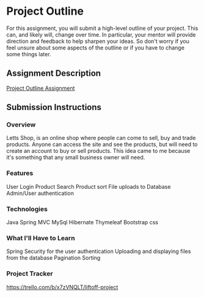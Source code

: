 # Project Outline
For this assignment, you will submit a high-level outline of your project. This can, and likely will, change over time. In particular, your mentor will provide direction and feedback to help sharpen your ideas. So don't worry if you feel unsure about some aspects of the outline or if you have to change some things later.

## Assignment Description
[Project Outline Assignment](https://education.launchcode.org/liftoff/modules/assignments/project-outline)

## Submission Instructions

### Overview
Letts Shop, is an online shop where people can come to sell, buy and trade products.  Anyone can access the site and see the products, but will need to create an account to buy or sell products.  This idea came to me because it's something that any small business owner will need.

### Features
User Login
Product Search
Product sort
File uploads to Database
Admin/User authentication

### Technologies
Java
Spring MVC
MySql
Hibernate
Thymeleaf
Bootstrap css

### What I'll Have to Learn
Spring Security for the user authentication
Uploading and displaying files from the database
Pagination
Sorting

### Project Tracker
https://trello.com/b/x7zVNQLT/liftoff-project
